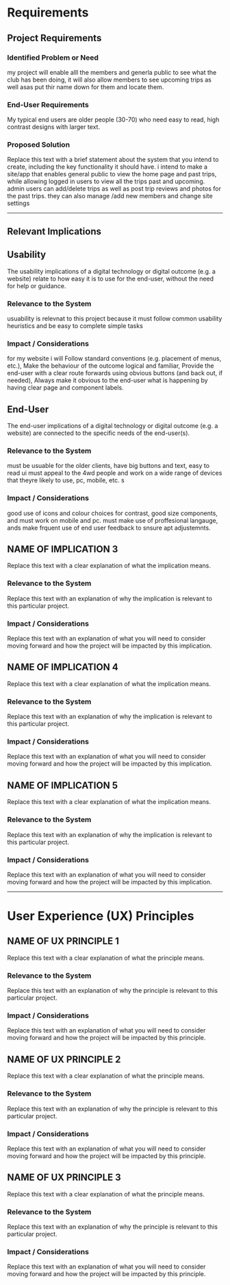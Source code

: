 # Requirements

## Project Requirements

### Identified Problem or Need

my project will enable alll the members and generla public to see what the club has been doing, it will also allow members to see upcoming trips as well asas put thir name down for them and locate them.

### End-User Requirements

My typical end users are older people (30-70) who need easy to read, high contrast designs with larger text.

### Proposed Solution

Replace this text with a brief statement about the system that you intend to create, including the key functionality it should have.
i intend to make a site/app that enables general public to view the home page and past trips, while allowing logged in users to view all the trips past and upcoming. admin users can add/delete trips as well as post trip reviews and photos for the past trips. they can also manage /add new members and change site settings

---

## Relevant Implications

## Usability

The usability implications of a digital technology or digital outcome (e.g. a website) relate to how easy it is to use for the end-user, without the need for help or guidance.

### Relevance to the System

usuability is relevnat to this project because it must follow common usability heuristics and be easy to complete simple tasks

### Impact / Considerations

for my website i will Follow standard conventions (e.g. placement of menus, etc.),
Make the behaviour of the outcome logical and familiar,
Provide the end-user with a clear route forwards using obvious buttons (and back out, if needed),
Always make it obvious to the end-user what is happening by having clear page and component labels.

## End-User

The end-user implications of a digital technology or digital outcome (e.g. a website) are connected to the specific needs of the end-user(s).

### Relevance to the System

must be usuable for the older clients, have big buttons and text, easy to read ui
must appeal to the 4wd people
and work on a wide range of devices that theyre likely to use, pc, mobile, etc.
s
### Impact / Considerations

good use of icons and colour choices for contrast, good size components, and must work on mobile and pc. must make use of proffesional langauge, ands make frquent use of end user feedback to snsure apt adjustemnts.

## NAME OF IMPLICATION 3

Replace this text with a clear explanation of what the implication means.

### Relevance to the System

Replace this text with an explanation of why the implication is relevant to this particular project.

### Impact / Considerations

Replace this text with an explanation of what you will need to consider moving forward and how the project will be impacted by this implication.

## NAME OF IMPLICATION 4

Replace this text with a clear explanation of what the implication means.

### Relevance to the System

Replace this text with an explanation of why the implication is relevant to this particular project.

### Impact / Considerations

Replace this text with an explanation of what you will need to consider moving forward and how the project will be impacted by this implication.

## NAME OF IMPLICATION 5

Replace this text with a clear explanation of what the implication means.

### Relevance to the System

Replace this text with an explanation of why the implication is relevant to this particular project.

### Impact / Considerations

Replace this text with an explanation of what you will need to consider moving forward and how the project will be impacted by this implication.

---

# User Experience (UX) Principles

## NAME OF UX PRINCIPLE 1

Replace this text with a clear explanation of what the principle means.

### Relevance to the System

Replace this text with an explanation of why the principle is relevant to this particular project.

### Impact / Considerations

Replace this text with an explanation of what you will need to consider moving forward and how the project will be impacted by this principle.

## NAME OF UX PRINCIPLE 2

Replace this text with a clear explanation of what the principle means.

### Relevance to the System

Replace this text with an explanation of why the principle is relevant to this particular project.

### Impact / Considerations

Replace this text with an explanation of what you will need to consider moving forward and how the project will be impacted by this principle.


## NAME OF UX PRINCIPLE 3

Replace this text with a clear explanation of what the principle means.

### Relevance to the System

Replace this text with an explanation of why the principle is relevant to this particular project.

### Impact / Considerations

Replace this text with an explanation of what you will need to consider moving forward and how the project will be impacted by this principle.

